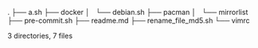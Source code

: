 .
├── a.sh
├── docker
│   └── debian.sh
├── pacman
│   └── mirrorlist
├── pre-commit.sh
├── readme.md
├── rename_file_md5.sh
└── vimrc

3 directories, 7 files

